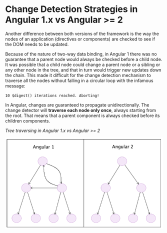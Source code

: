 # Change Detection Strategies in Angular 1.x vs Angular >= 2

Another difference between both versions of the framework is the way the nodes of an application (directives or components) are checked to see if the DOM needs to be updated.

Because of the nature of two-way data binding, in Angular 1 there was no guarantee that a parent node would always be checked before a child node. It was possible that a child node could change a parent node or a sibling or any other node in the tree, and that in turn would trigger new updates down the chain. This made it difficult for the change detection mechanism to traverse all the nodes without falling in a circular loop with the infamous message:

```
10 $digest() iterations reached. Aborting!
```

In Angular, changes are guaranteed to propagate unidirectionally. The change detector will **traverse each node only once**, always starting from the root. That means that a parent component is always checked before its children components.

_Tree traversing in Angular 1.x vs Angular >= 2_

![File Structure](../images/angular1-vs-angular2.jpg)
